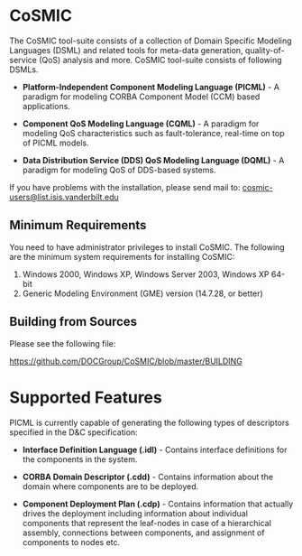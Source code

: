 CoSMIC
============================
The CoSMIC tool-suite consists of a collection of Domain Specific
Modeling Languages (DSML) and related tools for meta-data generation,
quality-of-service (QoS) analysis and more. CoSMIC tool-suite consists
of following DSMLs.

* **Platform-Independent Component Modeling Language (PICML)** - A
  paradigm for modeling CORBA Component Model (CCM) based applications.

* **Component QoS Modeling Language (CQML)** - A paradigm for modeling
  QoS characteristics such as fault-tolerance, real-time on top of PICML
  models.

* **Data Distribution Service (DDS) QoS Modeling Language (DQML)** - A
  paradigm for modeling QoS of DDS-based systems.

If you have problems with the installation, please send mail to:
cosmic-users@list.isis.vanderbilt.edu

Minimum Requirements
---------------------------------
You need to have administrator privileges to install CoSMIC. The following
are the minimum system requirements for installing CoSMIC:

1. Windows 2000, Windows XP, Windows Server 2003, Windows XP 64-bit
2. Generic Modeling Environment (GME) version (14.7.28, or better)

Building from Sources
---------------------------------

Please see the following file:

  https://github.com/DOCGroup/CoSMIC/blob/master/BUILDING
 
Supported Features
============================

PICML is currently capable of generating the following types of descriptors
specified in the D&C specification:

* **Interface Definition Language (.idl)** - Contains interface definitions for
  the components in the system.

* **CORBA Domain Descriptor (.cdd)** - Contains information about the domain
  where components are to be deployed.

* **Component Deployment Plan (.cdp)** - Contains information that actually
  drives the deployment including information about individual
  components that represent the leaf-nodes in case of a hierarchical
  assembly, connections between components, and assignment of
  components to nodes etc.
